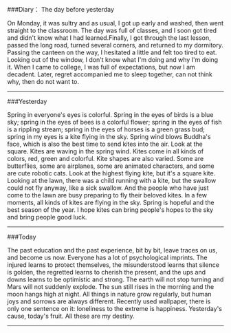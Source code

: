 ###Diary：
The day before yesterday

On Monday, it was sultry and as usual, I got up early and washed, then went straight to the classroom. The day was full of classes, and I soon got tired and didn't know what I had learned.Finally, I got through the last lesson, passed the long road, turned several corners, and returned to my dormitory. Passing the canteen on the way, I hesitated a little and felt too tired to eat. Looking out of the window, I don't know what I'm doing and why I'm doing it. When I came to college, I was full of expectations, but now I am decadent. Later, regret accompanied me to sleep together, can not think why, then do not want to.

----
###Yesterday

Spring in everyone's eyes is colorful. Spring in the eyes of birds is a blue sky; spring in the eyes of bees is a colorful flower; spring in the eyes of fish is a rippling stream; spring in the eyes of horses is a green grass bud; spring in my eyes is a kite flying in the sky.
Spring wind blows Buddha's face, which is also the best time to send kites into the air. Look at the square. Kites are waving in the spring wind. Kites come in all kinds of colors, red, green and colorful. Kite shapes are also varied. Some are butterflies, some are airplanes, some are animated characters, and some are cute robotic cats. Look at the highest flying kite, but it's a square kite. Looking at the lawn, there was a child running with a kite, but the swallow could not fly anyway, like a sick swallow. And the people who have just come to the lawn are busy preparing to fly their beloved kites. In a few moments, all kinds of kites are flying in the sky.
Spring is hopeful and the best season of the year. I hope kites can bring people's hopes to the sky and bring people good luck.

----
###Today

The past education and the past experience, bit by bit, leave traces on us, and become us now.
Everyone has a lot of psychological imprints. The injured learns to protect themselves, the misunderstood learns that silence is golden, the regretted learns to cherish the present, and the ups and downs learns to be optimistic and strong.
The earth will not stop turning and Mars will not suddenly explode. The sun still rises in the morning and the moon hangs high at night. All things in nature grow regularly, but human joys and sorrows are always different.
Recently used wallpaper, there is only one sentence on it: loneliness to the extreme is happiness.
Yesterday's cause, today's fruit. All these are my destiny.

****
